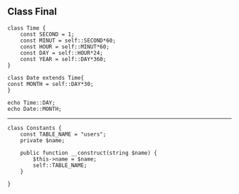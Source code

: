 ## Class Final

	class Time { 
		const SECOND = 1;
		const MINUT = self::SECOND*60;
		const HOUR = self::MINUT*60;
		const DAY = self::HOUR*24;
		const YEAR = self::DAY*360;
	}

	class Date extends Time{
	const MONTH = self::DAY*30;
	}

	echo Time::DAY;
	echo Date::MONTH;


- ------------------------------------------------------

	class Constants {
		const TABLE_NAME = "users";
		private $name;

		public function __construct(string $name) {
			$this->name = $name;
			self::TABLE_NAME;
		}

	}
